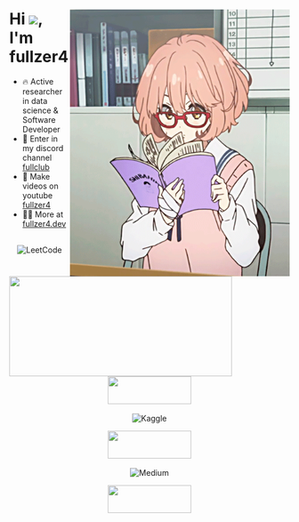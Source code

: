<div>
  <img align="right" height="480em" src="./github.gif"/>
  <h1 align="left">Hi <img src="https://raw.githubusercontent.com/kaueMarques/kaueMarques/master/hi.gif" height="30px">, I'm fullzer4  </h1>
</div>

- 🔥 Active researcher in data science & Software Developer
- 🥵 Enter in my discord channel [fullclub]()
- 🥱 Make videos on youtube [fullzer4](https://fullzer4.dev)
- 👨‍💻 More at [fullzer4.dev](https://fullzer4.dev)

<img align="left" height="180em" width="400px" src="https://github-readme-stats.vercel.app/api?username=fullzer4&show_icons=true&theme=react&include_all_commits=true&count_private=true&hide_border=true"/>

<div align="center" style="margin-top: 30px;">

  ![LeetCode](https://img.shields.io/badge/LeetCode-000000?style=for-the-badge&logo=LeetCode&logoColor=#d16c06)
  
  <span><img src="./aligner.png" height=50 width=150 /></span>
  
  ![Kaggle](https://img.shields.io/badge/Kaggle-035a7d?style=for-the-badge&logo=kaggle&logoColor=white)

  <span><img src="./aligner.png" height=50 width=150 /></span>
  
  ![Medium](https://img.shields.io/badge/Medium-12100E?style=for-the-badge&logo=medium&logoColor=white)

  <span><img src="./aligner.png" height=50 width=150 /></span>
  
</div>

